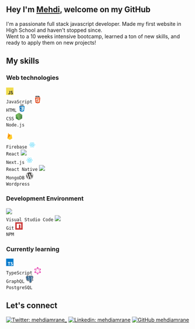 ## Hey I'm [Mehdi](https://mehdi.co), welcome on my GitHub

I'm a passionate full stack javascript developer. Made my first website in High School and haven't stopped since.  
Went to a 10 weeks intensive bootcamp, learned a ton of new skills, and ready to apply them on new projects!

## My skills

### Web technologies

<code><img height="20" src="https://raw.githubusercontent.com/github/explore/80688e429a7d4ef2fca1e82350fe8e3517d3494d/topics/javascript/javascript.png"> JavaScript</code>
<code><img height="20" src="https://raw.githubusercontent.com/github/explore/80688e429a7d4ef2fca1e82350fe8e3517d3494d/topics/html/html.png"> HTML</code>
<code><img height="20" src="https://raw.githubusercontent.com/github/explore/80688e429a7d4ef2fca1e82350fe8e3517d3494d/topics/css/css.png"> CSS</code>
<code><img height="20" src="https://raw.githubusercontent.com/github/explore/80688e429a7d4ef2fca1e82350fe8e3517d3494d/topics/nodejs/nodejs.png"> Node.js</code>

<code><img height="20" src="https://raw.githubusercontent.com/github/explore/80688e429a7d4ef2fca1e82350fe8e3517d3494d/topics/firebase/firebase.png"> Firebase</code>
<code><img height="20" src="https://raw.githubusercontent.com/github/explore/80688e429a7d4ef2fca1e82350fe8e3517d3494d/topics/react/react.png"> React</code>
<code><img height="20" src="https://cdn.worldvectorlogo.com/logos/next-js.svg"> Next.js</code>
<code><img height="20" src="https://raw.githubusercontent.com/github/explore/80688e429a7d4ef2fca1e82350fe8e3517d3494d/topics/react-native/react-native.png"> React Native</code>
<code><img height="20" src="https://www.mongodb.com/assets/images/global/favicon.ico"> MongoDB</code>
<code><img height="20" src="https://raw.githubusercontent.com/github/explore/80688e429a7d4ef2fca1e82350fe8e3517d3494d/topics/wordpress/wordpress.png"> Wordpress</code>

### Development Environment

<code><img height="20" src="https://cdn.worldvectorlogo.com/logos/visual-studio-code-1.svg"> Visual Studio Code</code>
<code><img height="20" src="https://cdn.worldvectorlogo.com/logos/git-icon.svg"> Git</code>
<code><img height="20" src="https://raw.githubusercontent.com/github/explore/80688e429a7d4ef2fca1e82350fe8e3517d3494d/topics/npm/npm.png"> NPM</code>

### Currently learning

<code><img height="20" src="https://raw.githubusercontent.com/github/explore/80688e429a7d4ef2fca1e82350fe8e3517d3494d/topics/typescript/typescript.png"> TypeScript</code>
<code><img height="20" src="https://raw.githubusercontent.com/github/explore/5c058a388828bb5fde0bcafd4bc867b5bb3f26f3/topics/graphql/graphql.png"> GraphQL</code>
<code><img height="20" src="https://raw.githubusercontent.com/github/explore/80688e429a7d4ef2fca1e82350fe8e3517d3494d/topics/postgresql/postgresql.png"> PostgreSQL</code>

## Let's connect

[![Twitter: mehdiamrane_](https://img.shields.io/twitter/follow/mehdiamrane_?style=social)](https://twitter.com/mehdiamrane_)
[![Linkedin: mehdiamrane](https://img.shields.io/badge/-mehdiamrane-blue?style=flat-square&logo=Linkedin&logoColor=white&link=https://www.linkedin.com/in/mehdiamrane/)](https://www.linkedin.com/in/mehdiamrane/)
[![GitHub mehdiamrane](https://img.shields.io/github/followers/mehdiamrane?label=follow&style=social)](https://github.com/mehdiamrane)
